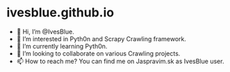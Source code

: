 # ivesblue.github.io

- 👋 Hi, I’m @IvesBlue.
- 👀 I’m interested in Pyth0n and Scrapy Crawling framework.
- 🌱 I’m currently learning Pyth0n.
- 💞️ I’m looking to collaborate on various Crawling projects.
- 📫 How to reach me? You can find me on Jaspravim.sk as IvesBlue user.


